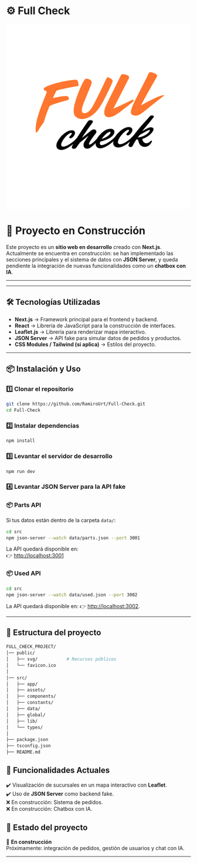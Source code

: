 # ⚙ Full Check

![Portada](./public/favicon.ico)

# 🚧 Proyecto en Construcción

Este proyecto es un **sitio web en desarrollo** creado con **Next.js**.  
Actualmente se encuentra en construcción: se han implementado las secciones principales y el sistema de datos con **JSON Server**, y queda pendiente la integración de nuevas funcionalidades como un **chatbox con IA**.

---

---

## 🛠️ Tecnologías Utilizadas

- **Next.js** → Framework principal para el frontend y backend.  
- **React** → Librería de JavaScript para la construcción de interfaces.  
- **Leaflet.js** → Librería para renderizar mapa interactivo.  
- **JSON Server** → API fake para simular datos de pedidos y productos.  
- **CSS Modules / Tailwind (si aplica)** → Estilos del proyecto.

---

## 📦 Instalación y Uso

### 1️⃣ Clonar el repositorio
```bash
git clone https://github.com/RamiroUrt/Full-Check.git
cd Full-Check
```

### 2️⃣ Instalar dependencias
```bash
npm install
```

### 3️⃣ Levantar el servidor de desarrollo
```bash
npm run dev
```

### 4️⃣ Levantar JSON Server para la API fake
### 📦 Parts API
Si tus datos están dentro de la carpeta `data/`:
```bash
cd src
npm json-server --watch data/parts.json --port 3001
```
La API quedará disponible en:  
👉 [http://localhost:3001](http://localhost:3001)

### 📦 Used API
```bash
cd src
npm json-server --watch data/used.json --port 3002
```
La API quedará disponible en: 
👉 [http://localhost:3002](http://localhost:3002).

---
## 📂 Estructura del proyecto
```bash
FULL_CHECK_PROJECT/
│── public/
│   ├── svg/           # Recursos públicos 
│   └── favicon.ico
│
│── src/
│   ├── app/          
│   ├── assets/        
│   ├── components/   
│   ├── constants/     
│   ├── data/         
│   ├── global/        
│   ├── lib/           
│   └── types/         
│
├── package.json
├── tsconfig.json
├── README.md
```
## 📍 Funcionalidades Actuales

✔️ Visualización de sucursales en un mapa interactivo con **Leaflet**.  
✔️ Uso de **JSON Server** como backend fake.  
❌ En construcción: Sistema de pedidos.  
❌ En construcción: Chatbox con IA.



## 📌 Estado del proyecto
🔧 **En construcción**  
Próximamente: integración de pedidos, gestión de usuarios y chat con IA.

---

